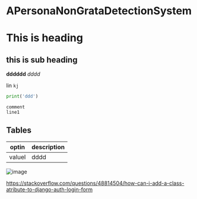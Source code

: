 # APersonaNonGrataDetectionSystem
# This is heading
## this is sub heading

**dddddd**
_dddd_

lin   `kj`

```python
print('ddd')
```

    comment
    line1


## Tables

| optin | description |
|-------|-------------|
|valuel |       dddd |

![image](https://image.freepik.com/free-photo/image-human-brain_99433-298.jpg)

https://stackoverflow.com/questions/48814504/how-can-i-add-a-class-atribute-to-django-auth-login-form